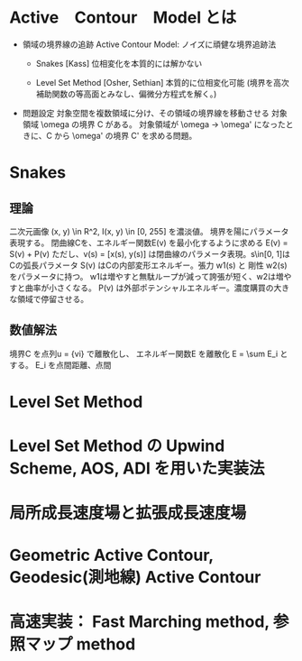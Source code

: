 Active　Contour　Model とは
========================

* 領域の境界線の追跡
Active Contour Model: ノイズに頑健な境界追跡法
    * Snakes [Kass]
      位相変化を本質的には解かない

    * Level Set Method [Osher, Sethian]
      本質的に位相変化可能 (境界を高次補助関数の等高面とみなし、偏微分方程式を解く。)

* 問題設定
対象空間を複数領域に分け、その領域の境界線を移動させる
対象領域 \omega の境界 C がある。
対象領域が \omega -> \omega' になったときに、C から \omega' の境界 C' を求める問題。

Snakes
======

理論
----
二次元画像 (x, y) \in R^2, I(x, y) \in [0, 255] を濃淡値。
境界を陽にパラメータ表現する。
閉曲線Cを、エネルギー関数E(v) を最小化するように求める
E(v) = S(v) + P(v)
ただし、v(s) = [x(s), y(s)] は閉曲線のパラメータ表現。s\in[0, 1]はCの弧長パラメータ
S(v) はCの内部変形エネルギー。張力 w1(s) と 剛性 w2(s) をパラメータに持つ。
w1は増やすと無駄ループが減って誇張が短く、w2は増やすと曲率が小さくなる。
P(v) は外部ポテンシャルエネルギー。濃度購買の大きな領域で停留させる。

数値解法
-------
境界C を点列u = {vi} で離散化し、
エネルギー関数E を離散化 E = \sum E_i とする。
E_i を点間距離、点間


Level Set Method
================

Level Set Method の Upwind Scheme, AOS, ADI を用いた実装法
======================================================

局所成長速度場と拡張成長速度場
========================

Geometric Active Contour, Geodesic(測地線) Active Contour
========================================================

高速実装： Fast Marching method, 参照マップ method
===========================================
